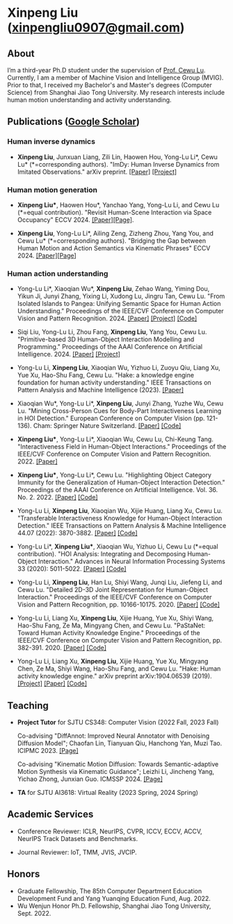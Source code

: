# Xinpeng Liu (xinpengliu0907@gmail.com)

## About

I’m a third-year Ph.D student under the supervision of [Prof. Cewu Lu](http://mvig.sjtu.edu.cn/). Currently, I am a member of Machine Vision and Intelligence Group (MVIG). Prior to that, I received my Bachelor's and Master's degrees (Computer Science) from Shanghai Jiao Tong University. My research interests include human motion understanding and activity understanding.

## Publications ([Google Scholar](https://scholar.google.com/citations?user=DBE-ju8AAAAJ))

### Human inverse dynamics

- **Xinpeng Liu**, Junxuan Liang, Zili Lin, Haowen Hou, Yong-Lu Li\*, Cewu Lu\* (\*=corresponding authors). "ImDy: Human Inverse Dynamics from Imitated Observations." arXiv preprint. [[Paper]](https://arxiv.org/abs/2410.17610) [[Project]](https://foruck.github.io/ImDy/)

### Human motion generation

- **Xinpeng Liu\***, Haowen Hou\*, Yanchao Yang, Yong-Lu Li, and Cewu Lu (\*=equal contribution). "Revisit Human-Scene Interaction via Space Occupancy" ECCV 2024. [[Paper]](https://arxiv.org/abs/2312.02700)[[Page]](https://foruck.github.io/occu-page/).

- **Xinpeng Liu**, Yong-Lu Li\*, Ailing Zeng, Zizheng Zhou, Yang You, and Cewu Lu\* (\*=corresponding authors). "Bridging the Gap between Human Motion and Action Semantics via Kinematic Phrases" ECCV 2024. [[Paper]](https://arxiv.org/abs/2310.04189)[[Page](https://foruck.github.io/KP/)]

### Human action understanding

- Yong-Lu Li*, Xiaoqian Wu*, **Xinpeng Liu**, Zehao Wang, Yiming Dou, Yikun Ji, Junyi Zhang, Yixing Li, Xudong Lu, Jingru Tan, Cewu Lu. "From Isolated Islands to Pangea: Unifying Semantic Space for Human Action Understanding." Proceedings of the IEEE/CVF Conference on Computer Vision and Pattern Recognition. 2024. [[Paper]](https://arxiv.org/pdf/2304.00553.pdf) [[Project]](https://mvig-rhos.com/pangea) [[Code]](https://github.com/DirtyHarryLYL/Sandwich)

- Siqi Liu, Yong-Lu Li, Zhou Fang, **Xinpeng Liu**, Yang You, Cewu Lu. "Primitive-based 3D Human-Object Interaction Modelling and Programming." Proceedings of the AAAI Conference on Artificial Intelligence. 2024. [[Paper]](https://arxiv.org/abs/2312.10714) [[Project]](https://mvig-rhos.com/p3haoi)

- Yong-Lu Li, **Xinpeng Liu**, Xiaoqian Wu, Yizhuo Li, Zuoyu Qiu, Liang Xu, Yue Xu, Hao-Shu Fang, Cewu Lu. "Hake: a knowledge engine foundation for human activity understanding." IEEE Transactions on Pattern Analysis and Machine Intelligence (2023). [[Paper]](https://ieeexplore.ieee.org/abstract/document/10002711/)

- Xiaoqian Wu\*, Yong-Lu Li\*, **Xinpeng Liu**, Junyi Zhang, Yuzhe Wu, Cewu Lu. "Mining Cross-Person Cues for Body-Part Interactiveness Learning in HOI Detection." European Conference on Computer Vision (pp. 121-136). Cham: Springer Nature Switzerland. [[Paper]](https://link.springer.com/chapter/10.1007/978-3-031-19772-7_8) [[Code]](https://github.com/enlighten0707/Body-Part-Map-for-Interactiveness)

- **Xinpeng Liu\***, Yong-Lu Li\*, Xiaoqian Wu, Cewu Lu, Chi-Keung Tang. "Interactiveness Field in Human-Object Interactions." Proceedings of the IEEE/CVF Conference on Computer Vision and Pattern Recognition. 2022. [[Paper]](https://openaccess.thecvf.com/content/CVPR2022/papers/Liu_Interactiveness_Field_in_Human-Object_Interactions_CVPR_2022_paper.pdf)

- **Xinpeng Liu\***, Yong-Lu Li\*, Cewu Lu. "Highlighting Object Category Immunity for the Generalization of Human-Object Interaction Detection." Proceedings of the AAAI Conference on Artificial Intelligence. Vol. 36. No. 2. 2022. [[Paper]](https://www.aaai.org/AAAI22Papers/AAAI-1021.LiuX.pdf) [[Code]](https://github.com/Foruck/OC-Immunity)

- Yong-Lu Li, **Xinpeng Liu**, Xiaoqian Wu, Xijie Huang, Liang Xu, Cewu Lu. "Transferable Interactiveness Knowledge for Human-Object Interaction Detection." IEEE Transactions on Pattern Analysis & Machine Intelligence 44.07 (2022): 3870-3882. [[Paper]](https://ieeexplore.ieee.org/document/9335510/) [[Code]](https://github.com/DirtyHarryLYL/Transferable-Interactiveness-Network)

- Yong-Lu Li\*, **Xinpeng Liu\***, Xiaoqian Wu, Yizhuo Li, Cewu Lu (\*=equal contribution). "HOI Analysis: Integrating and Decomposing Human-Object Interaction." Advances in Neural Information Processing Systems 33 (2020): 5011-5022. [[Paper]](https://papers.nips.cc/paper/2020/file/3493894fa4ea036cfc6433c3e2ee63b0-Paper.pdf) [[Code]](https://github.com/DirtyHarryLYL/HAKE-Action-Torch/tree/IDN-(Integrating-Decomposing-Network))

- Yong-Lu Li, **Xinpeng Liu**, Han Lu, Shiyi Wang, Junqi Liu, Jiefeng Li, and Cewu Lu. "Detailed 2D-3D Joint Representation for Human-Object Interaction." Proceedings of the IEEE/CVF Conference on Computer Vision and Pattern Recognition, pp. 10166-10175. 2020. [[Paper]](https://openaccess.thecvf.com/content_CVPR_2020/papers/Li_Detailed_2D-3D_Joint_Representation_for_Human-Object_Interaction_CVPR_2020_paper.pdf) [[Code]](https://github.com/DirtyHarryLYL/DJ-RN)

- Yong-Lu Li, Liang Xu, **Xinpeng Liu**, Xijie Huang, Yue Xu, Shiyi Wang, Hao-Shu Fang, Ze Ma, Mingyang Chen, and Cewu Lu. "PaStaNet: Toward Human Activity Knowledge Engine." Proceedings of the IEEE/CVF Conference on Computer Vision and Pattern Recognition, pp. 382-391. 2020. [[Paper]](https://openaccess.thecvf.com/content_CVPR_2020/papers/Li_PaStaNet_Toward_Human_Activity_Knowledge_Engine_CVPR_2020_paper.pdf) [[Code]](https://github.com/DirtyHarryLYL/HAKE-Action/tree/Instance-level-HAKE-Action)

- Yong-Lu Li, Liang Xu, **Xinpeng Liu**, Xijie Huang, Yue Xu, Mingyang Chen, Ze Ma, Shiyi Wang, Hao-Shu Fang, and Cewu Lu. "Hake: Human activity knowledge engine." arXiv preprint arXiv:1904.06539 (2019). [[Project]](http://hake-mvig.cn/home/) [[Paper]](https://arxiv.org/pdf/1904.06539) [[Code]](https://github.com/DirtyHarryLYL/HAKE-Action/tree/master)

## Teaching

- **Project Tutor** for SJTU CS348: Computer Vision (2022 Fall, 2023 Fall)

     Co-advising "DiffAnnot: Improved Neural Annotator with Denoising Diffusion Model"; Chaofan Lin, Tianyuan Qiu, Hanchong Yan, Muzi Tao. ICIPMC 2023. [[Page]](https://github.com/PaperL/Human-3D-Diffusion)
  
     Co-advising "Kinematic Motion Diffusion: Towards Semantic-adaptive Motion Synthesis via Kinematic Guidance"; Leizhi Li, Jincheng Yang, Yichao Zhong, Junxian Guo. ICMSSP 2024. [[Page]](https://jerrygjx.github.io/Kinematic-Motion-Diffusion/)

- **TA** for  SJTU AI3618: Virtual Reality (2023 Spring, 2024 Spring) 

## Academic Services

- Conference Reviewer: ICLR, NeurIPS, CVPR, ICCV, ECCV, ACCV, NeurIPS Track Datasets and Benchmarks.

- Journal Reviewer: IoT, TMM, JVIS, JVCIP.

## Honors

- Graduate Fellowship, The 85th Computer Department Education Development Fund and Yang Yuanqing Education Fund, Aug. 2022.
- Wu Wenjun Honor Ph.D. Fellowship, Shanghai Jiao Tong University, Sept. 2022.
